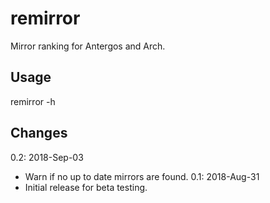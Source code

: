 # remirror
Mirror ranking for Antergos and Arch.
## Usage
remirror -h
## Changes
0.2: 2018-Sep-03
- Warn if no up to date mirrors are found.
0.1: 2018-Aug-31
- Initial release for beta testing.
